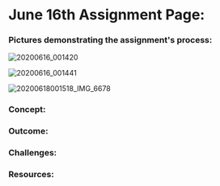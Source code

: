 # June 16th Assignment Page:

### Pictures demonstrating the assignment's process:

![20200616_001420](https://user-images.githubusercontent.com/60816393/84718601-099f3d80-af8a-11ea-865e-e5a196f0f49a.jpg)

![20200616_001441](https://user-images.githubusercontent.com/60816393/84718626-1c197700-af8a-11ea-9f29-45f03e2042da.jpg)

![20200618001518_IMG_6678](https://user-images.githubusercontent.com/60816393/84718628-1f146780-af8a-11ea-927c-44ed723ce8e7.JPG)

### Concept:

### Outcome:

### Challenges:

### Resources:
